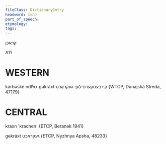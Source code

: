 ```yaml
---
fileClass: DictionaryEntry
headword: קראַכן
part_of_speech: 
etymology: 
tags: 
---
```

קראַכן

A11

WESTERN
========

kárbəskèˑndlʲɔx gəkráxt קירבעסקערנדלעך געקראַכט {WTCP, Dunajská Streda, 47179}

CENTRAL
========

kraxn 'krachen' {ETCP, Beranek 1941}

gəkráxt געקראַכט {ETCP, Nyzhnya Apsha, 48233}